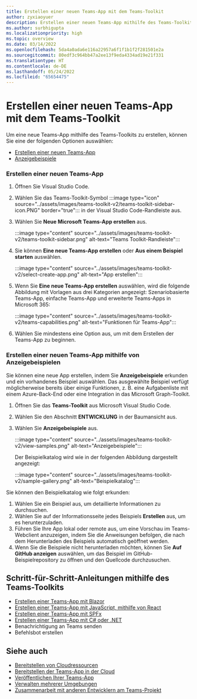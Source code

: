 ```yaml
---
title: Erstellen einer neuen Teams-App mit dem Teams-Toolkit
author: zyxiaoyuer
description: Erstellen einer neuen Teams-App mithilfe des Teams-Toolkits
ms.author: surbhigupta
ms.localizationpriority: high
ms.topic: overview
ms.date: 03/14/2022
ms.openlocfilehash: 5da4a0ada6e116a22957a6f1f1b1f2f281501e2a
ms.sourcegitcommit: 80edf3c964bb47a2ee13f9eda4334ad19e21f331
ms.translationtype: HT
ms.contentlocale: de-DE
ms.lasthandoff: 05/24/2022
ms.locfileid: "65654475"
---
```

# <a name="create-a-new-teams-app-using-teams-toolkit"></a>Erstellen einer neuen Teams-App mit dem Teams-Toolkit

Um eine neue Teams-App mithilfe des Teams-Toolkits zu erstellen, können Sie eine der folgenden Optionen auswählen:

* [Erstellen einer neuen Teams-App](create-new-project.md#create-a-new-teams-app)
* [Anzeigebeispiele](create-new-project.md#create-a-new-teams-app-using-view-samples)

### <a name="create-a-new-teams-app"></a>Erstellen einer neuen Teams-App

1. Öffnen Sie Visual Studio Code.
1. Wählen Sie das Teams-Toolkit-Symbol :::image type="icon" source="../assets/images/teams-toolkit-v2/teams-toolkit-sidebar-icon.PNG" border="true"::: in der Visual Studio Code-Randleiste aus.
1. Wählen Sie **Neue Microsoft Teams-App erstellen** aus.

   :::image type="content" source="../assets/images/teams-toolkit-v2/teams-toolkit-sidebar.png" alt-text="Teams Toolkit-Randleiste":::

1. Sie können **Eine neue Teams-App erstellen** oder **Aus einem Beispiel starten** auswählen.
   
   :::image type="content" source="../assets/images/teams-toolkit-v2/select-create-app.png" alt-text="App erstellen":::
   
1. Wenn Sie **Eine neue Teams-App erstellen** auswählen, wird die folgende Abbildung mit Vorlagen aus drei Kategorien angezeigt: Szenariobasierte Teams-App, einfache Teams-App und erweiterte Teams-Apps in Microsoft 365: 

   :::image type="content" source="../assets/images/teams-toolkit-v2/teams-capabilities.png" alt-text="Funktionen für Teams-App":::

1. Wählen Sie mindestens eine Option aus, um mit dem Erstellen der Teams-App zu beginnen.


### <a name="create-a-new-teams-app-using-view-samples"></a>Erstellen einer neuen Teams-App mithilfe von Anzeigebeispielen

Sie können eine neue App erstellen, indem Sie **Anzeigebeispiele** erkunden und ein vorhandenes Beispiel auswählen. Das ausgewählte Beispiel verfügt möglicherweise bereits über einige Funktionen, z. B. eine Aufgabenliste mit einem Azure-Back-End oder eine Integration in das Microsoft Graph-Toolkit.

 1. Öffnen Sie das **Teams-Toolkit** aus Microsoft Visual Studio Code.
 1. Wählen Sie den Abschnitt **ENTWICKLUNG** in der Baumansicht aus.
 1. Wählen Sie **Anzeigebeispiele** aus. 

    :::image type="content" source="../assets/images/teams-toolkit-v2/view-samples.png" alt-text="Anzeigebeispiele":::

    Der Beispielkatalog wird wie in der folgenden Abbildung dargestellt angezeigt:
   
    :::image type="content" source="../assets/images/teams-toolkit-v2/sample-gallery.png" alt-text="Beispielkatalog":::

  Sie können den Beispielkatalog wie folgt erkunden:

  1. Wählen Sie ein Beispiel aus, um detaillierte Informationen zu durchsuchen.
  1. Wählen Sie auf der Informationsseite jedes Beispiels **Erstellen** aus, um es herunterzuladen. 
  1. Führen Sie Ihre App lokal oder remote aus, um eine Vorschau im Teams-Webclient anzuzeigen, indem Sie die Anweisungen befolgen, die nach dem Herunterladen des Beispiels automatisch geöffnet werden.
  1. Wenn Sie die Beispiele nicht herunterladen möchten, können Sie **Auf GitHub anzeigen** auswählen, um das Beispiel im GitHub-Beispielrepository zu öffnen und den Quellcode durchzusuchen.

## <a name="step-by-step-guides-using-teams-toolkit"></a>Schritt-für-Schritt-Anleitungen mithilfe des Teams-Toolkits

* [Erstellen einer Teams-App mit Blazor](../sbs-gs-blazorupdate.yml)
* [Erstellen einer Teams-App mit JavaScript, mithilfe von React](../sbs-gs-javascript.yml)
* [Erstellen einer Teams-App mit SPFx](../sbs-gs-spfx.yml)
* [Erstellen einer Teams-App mit C# oder .NET](../sbs-gs-csharp.yml)
* Benachrichtigung an Teams senden 
* Befehlsbot erstellen

## <a name="see-also"></a>Siehe auch

* [Bereitstellen von Cloudressourcen](provision.md)
* [Bereitstellen der Teams-App in der Cloud](deploy.md)
* [Veröffentlichen Ihrer Teams-App](../concepts/deploy-and-publish/appsource/publish.md)
* [Verwalten mehrerer Umgebungen](TeamsFx-multi-env.md)
* [Zusammenarbeit mit anderen Entwicklern am Teams-Projekt](TeamsFx-collaboration.md)